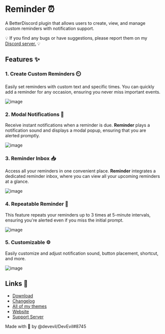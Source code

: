 # Reminder ⏰
A BetterDiscord plugin that allows users to create, view, and manage custom reminders with notification support.

💡 If you find any bugs or have suggestions, please report them on my [Discord server.](https://dsc.gg/devevil) 💡

## Features ✨

### 1. Create Custom Reminders ⏲️
Easily set reminders with custom text and specific times. You can quickly add a reminder for any occasion, ensuring you never miss important events.

![image](https://github.com/user-attachments/assets/acca2947-683a-42e7-b16a-b2299fb3b675)

### 2. Modal Notifications 🔔
Receive instant notifications when a reminder is due. **Reminder** plays a notification sound and displays a modal popup, ensuring that you are alerted promptly.

![image](https://github.com/user-attachments/assets/4e501c29-b1d7-42a6-9f4f-15d0be94416f)

### 3. Reminder Inbox 📥
Access all your reminders in one convenient place. **Reminder** integrates a dedicated reminder inbox, where you can view all your upcoming reminders at a glance.

![image](https://github.com/user-attachments/assets/681963e3-4de7-47a9-b040-2282da84b9e8)

### 4. Repeatable Reminder 🔁
This feature repeats your reminders up to 3 times at 5-minute intervals, ensuring you're alerted even if you miss the initial prompt.

![image](https://github.com/user-attachments/assets/d51117d4-1541-4d1b-aa19-d0fd93bf54c9)

### 5. Customizable ⚙️
Easily customize and adjust notification sound, button placement, shortcut, and more.

![image](https://github.com/user-attachments/assets/2f091079-394c-41b9-8c0e-0c5c25a17949)


## Links 🔗
- [Download](https://betterdiscord.app/plugin/Reminder)
- [Changelog](https://github.com/DevEvil99/Reminder-BetterDiscord-Plugin/blob/main/CHANGELOG.md)
- [All of my themes](https://betterdiscord.app/developer/DevEvil)
- [Website](https://devevil.com)
- [Support Server](https://dsc.gg/devevil)

Made with 💜 by @devevil/DevEvil#8745
